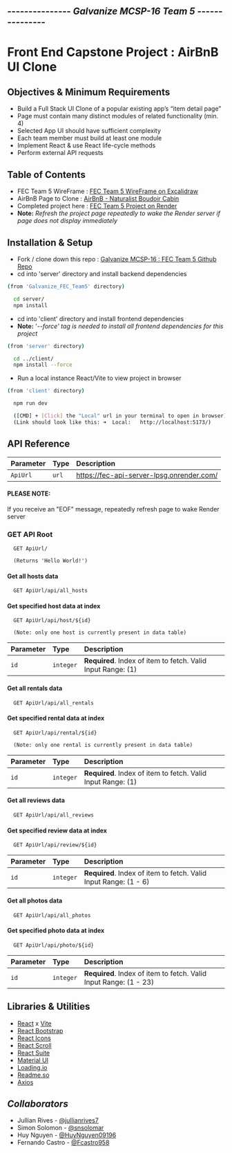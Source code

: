 ## --------------- _Galvanize MCSP-16 Team 5_ ---------------

# Front End Capstone Project : AirBnB UI Clone

## Objectives & Minimum Requirements

- Build a Full Stack UI Clone of a popular existing app’s “item detail page”
- Page must contain many distinct modules of related functionality (min. 4)
- Selected App UI should have sufficient complexity
- Each team member must build at least one module
- Implement React & use React life-cycle methods
- Perform external API requests

## Table of Contents

- FEC Team 5 WireFrame : [FEC Team 5 WireFrame on Excalidraw](https://excalidraw.com/#room=25525c9d9a85c7b900a2,k3A_etviJ_GZQk5dSDoJbw)
- AirBnB Page to Clone : [AirBnB - Naturalist Boudoir Cabin](https://www.airbnb.com/rooms/28833661?adults=1&category_tag=Tag%3A8225&children=0&infants=0&search_mode=flex_destinations_search&check_in=2023-01-29&check_out=2023-02-03&federated_search_id=5a99f34d-c87c-478d-a5c9-ceeb3d3681f4&source_impression_id=p3_1671120364_omr8ogC2GMaKPUi3)
- Completed project here : [FEC Team 5 Project on Render ](https://fec-frontend.onrender.com/)
- **Note:** _Refresh the project page repeatedly to wake the Render server if page does not display immediately_

## Installation & Setup

- Fork / clone down this repo : [Galvanize MCSP-16 : FEC Team 5 Github Repo](https://github.com/jullianrives7/Galvanize_FEC_Team5)
- cd into 'server' directory and install backend dependencies

```bash
(from 'Galvanize_FEC_Team5' directory)

  cd server/
  npm install
```

- cd into 'client' directory and install frontend dependencies
- **Note:** '_--force' tag is needed to install all frontend dependencies for this project_

```bash
(from 'server' directory)

  cd ../client/
  npm install --force
```

- Run a local instance React/Vite to view project in browser

```bash
(from 'client' directory)

  npm run dev

  ([CMD] + [Click] the "Local" url in your terminal to open in browser)
  (Link should look like this: ➜  Local:   http://localhost:5173/)
```

## API Reference

| Parameter | Type  | Description                               |
| :-------- | :---- | :---------------------------------------- |
| `ApiUrl`  | `url` | https://fec-api-server-lpsg.onrender.com/ |

#### PLEASE NOTE:

If you receive an "EOF" message, repeatedly refresh page to wake Render server

### GET API Root

```
  GET ApiUrl/

  (Returns 'Hello World!')
```

#### Get all hosts data

```
  GET ApiUrl/api/all_hosts
```

#### Get specified host data at index

```
  GET ApiUrl/api/host/${id}

  (Note: only one host is currently present in data table)
```

| Parameter | Type      | Description                                                  |
| :-------- | :-------- | :----------------------------------------------------------- |
| `id`      | `integer` | **Required**. Index of item to fetch. Valid Input Range: (1) |

#### Get all rentals data

```
  GET ApiUrl/api/all_rentals
```

#### Get specified rental data at index

```
  GET ApiUrl/api/rental/${id}

  (Note: only one rental is currently present in data table)
```

| Parameter | Type      | Description                                                  |
| :-------- | :-------- | :----------------------------------------------------------- |
| `id`      | `integer` | **Required**. Index of item to fetch. Valid Input Range: (1) |

#### Get all reviews data

```
  GET ApiUrl/api/all_reviews

```

#### Get specified review data at index

```
  GET ApiUrl/api/review/${id}
```

| Parameter | Type      | Description                                                      |
| :-------- | :-------- | :--------------------------------------------------------------- |
| `id`      | `integer` | **Required**. Index of item to fetch. Valid Input Range: (1 - 6) |

#### Get all photos data

```
  GET ApiUrl/api/all_photos
```

#### Get specified photo data at index

```
  GET ApiUrl/api/photo/${id}
```

| Parameter | Type      | Description                                                       |
| :-------- | :-------- | :---------------------------------------------------------------- |
| `id`      | `integer` | **Required**. Index of item to fetch. Valid Input Range: (1 - 23) |

## Libraries & Utilities

- [React](https://reactjs.org/) x [Vite](https://vitejs.dev/)
- [React Bootstrap](https://react-bootstrap.github.io/)
- [React Icons](https://react-icons.github.io/react-icons/search)
- [React Scroll](https://www.npmjs.com/package/react-scroll)
- [React Suite](https://rsuitejs.com/)
- [Material UI](https://mui.com/core/)
- [Loading.io](https://loading.io/)
- [Readme.so](https://readme.so)
- [Axios](https://axios-http.com/docs/intro)

## _Collaborators_

- Jullian Rives - [@jullianrives7](https://github.com/jullianrives7)
- Simon Solomon - [@snsolomar](https://github.com/snsolomar)
- Huy Nguyen - [@HuyNguyen09196](https://github.com/HuyNguyen09196)
- Fernando Castro - [@Fcastro958](https://github.com/Fcastro958)
